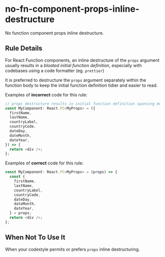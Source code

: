 # no-fn-component-props-inline-destructure

No function component props inline destructure.

## Rule Details

For React Function components, an inline destructure of the `props` argument usually results in a _bloated initial function definition_, especially with codebases using a code formatter (eg. `prettier`)

It is preferred to destructure the `props` argument separately within the function body to keep the initial function definition tidier and easier to read.

Examples of **incorrect** code for this rule:

```js
// props destructure results in initial function definition spanning multiple lines, not ideal
const MyComponent: React.FC<MyProps> = ({
  firstName,
  lastName,
  countryLabel,
  countryCode,
  dateDay,
  dateMonth,
  dateYear,
}) => {
  return <div />;
};
```

Examples of **correct** code for this rule:

```js
const MyComponent: React.FC<MyProps> = (props) => {
  const {
    firstName,
    lastName,
    countryLabel,
    countryCode,
    dateDay,
    dateMonth,
    dateYear,
  } = props;
  return <div />;
};
```

## When Not To Use It

When your codestyle permits or prefers `props` inline destructuring.

